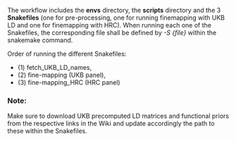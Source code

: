 The workflow includes the **envs** directory, the **scripts** directory and the 3 **Snakefiles** (one for pre-processing, one for running finemapping with UKB LD and one for finemapping with HRC).
When running each one of the Snakefiles, the corresponding file shall be defined by *-S {file}* within the snakemake command.

Order of running the different Snakefiles: 
- (1) fetch_UKB_LD_names,
- (2) fine-mapping (UKB panel),
- (3) fine-mapping_HRC (HRC panel)
  

### Note:
Make sure to download UKB precomputed LD matrices and functional priors from the respective links in the Wiki and update accordingly the path to these within the Snakefiles.
